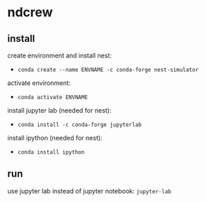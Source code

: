 # ndcrew

## install

create environment and install nest:
- ```conda create --name ENVNAME -c conda-forge nest-simulator``` 

activate environment:
- ```conda activate ENVNAME```

install jupyter lab (needed for nest):
- ```conda install -c conda-forge jupyterlab```

install ipython (needed for nest):
- ```conda install ipython```

## run
use jupyter lab instead of jupyter notebook:
```jupyter-lab```
